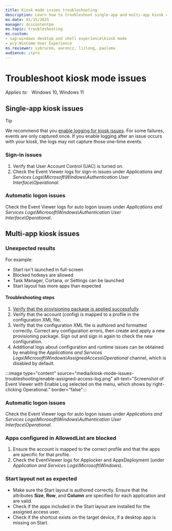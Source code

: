 ```yaml
---
title: Kiosk mode issues troubleshooting
description: Learn how to troubleshoot single-app and multi-app kiosk configurations, as well as common problems like sign-in issues.
ms.date: 01/15/2025
manager: dcscontentpm
ms.topic: troubleshooting
ms.custom:
- sap:windows desktop and shell experience\kiosk mode
- pcy:WinComm User Experience
ms.reviewer: sybruckm, aaroncz, lizlong, paoloma
audience: itpro
---
```

# Troubleshoot kiosk mode issues

_Applies to:_ &nbsp; Windows 10, Windows 11

## Single-app kiosk issues

> [!TIP]
> We recommend that you [enable logging for kiosk issues](/windows/configuration/assigned-access/recommendations#troubleshooting-and-logs). For some failures, events are only captured once. If you enable logging after an issue occurs with your kiosk, the logs may not capture those one-time events.

### Sign-in issues

1. Verify that User Account Control (UAC) is turned on.
2. Check the Event Viewer logs for sign-in issues under *Applications and Services Logs\\Microsoft\\Windows\\Authentication User Interface\\Operational*.

### Automatic logon issues

Check the Event Viewer logs for auto logon issues under *Applications and Services Logs\\Microsoft\\Windows\\Authentication User Interface\\Operational*.

## Multi-app kiosk issues

### Unexpected results

For example:

- Start isn't launched in full-screen
- Blocked hotkeys are allowed
- Task Manager, Cortana, or Settings can be launched
- Start layout has more apps than expected

#### Troubleshooting steps

1. [Verify that the provisioning package is applied successfully](/windows/configuration/kiosk-validate).
2. Verify that the account (config) is mapped to a profile in the configuration XML file.
3. Verify that the configuration XML file is authored and formatted correctly. Correct any configuration errors, then create and apply a new provisioning package. Sign out and sign in again to check the new configuration.
4. Additional logs about configuration and runtime issues can be obtained by enabling the *Applications and Services Logs\\Microsoft\\Windows\\AssignedAccess\\Operational* channel, which is disabled by default.

:::image type="content" source="media/kiosk-mode-issues-troubleshooting/enable-assigned-access-log.png" alt-text="Screenshot of Event Viewer with Enable Log selected on the menu, which shows by right-clicking Operational." border="false":::

### Automatic logon issues

Check the Event Viewer logs for auto logon issues under *Applications and Services Logs\\Microsoft\\Windows\\Authentication User Interface\\Operational*.

### Apps configured in AllowedList are blocked

1. Ensure the account is mapped to the correct profile and that the apps are specific for that profile.
2. Check the EventViewer logs for Applocker and AppxDeployment (under *Application and Services Logs\\Microsoft\\Windows*).

### Start layout not as expected

- Make sure the Start layout is authored correctly. Ensure that the attributes **Size**, **Row**, and **Column** are specified for each application and are valid.
- Check if the apps included in the Start layout are installed for the assigned access user.
- Check if the shortcut exists on the target device, if a desktop app is missing on Start.

